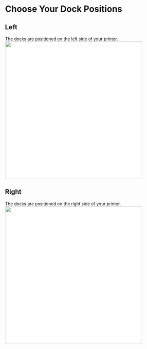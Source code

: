 # Choose Your Dock Positions
## Left
The docks are positioned on the left side of your printer.
<img src="/images/Voron_300_60mm_3tools_left_THREAD.svg" style="margin:0px;background-color: #FFFFFF;" width="450"/>
## Right
The docks are positioned on the right side of your printer.
<img src="/images/Voron_300_60mm_3tools_right_THREAD.svg" style="margin:0px;background-color: #FFFFFF;" width="450"/>
